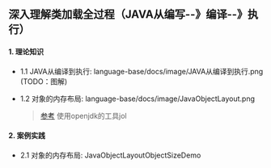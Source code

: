 ## 深入理解类加载全过程（JAVA从编写--》编译--》执行）

#### 1. 理论知识

- 1.1 JAVA从编译到执行: language-base/docs/image/JAVA从编译到执行.png (TODO：图解)

- 1.2 对象的内存布局: language-base/docs/image/JavaObjectLayout.png
  >[参考](https://www.cnblogs.com/JonaLin/p/13864578.html) 使用openjdk的工具jol
    
#### 2. 案例实践

- 2.1 对象的内存布局: JavaObjectLayoutObjectSizeDemo